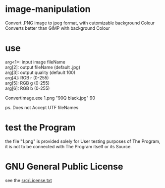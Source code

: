 # image-manipulation

Convert .PNG image to jpeg format, with cutomizable background Colour<br>
Converts better than GIMP with background Colour<br>

# use
arg<1>: input image fileName<br>
arg[2]: output fileName (default .jpg)<br>
arg[3]: output quality  (default 100)<br>
arg[4]: RGB r (0-255)<br>
arg[5]: RGB g (0-255)<br>
arg[6]: RGB b (0-255)<br>

ConvertImage.exe 1.png "90Q black.jpg" 90

ps. Does not Accept UTF fileNames

# test the Program
the file "1.png" is provided solely for User testing purposes of The Program, it is not to be connected with The Program itself or its Source.

# GNU General Public License
see the <a href="src/License.txt">src/License.txt</a>
